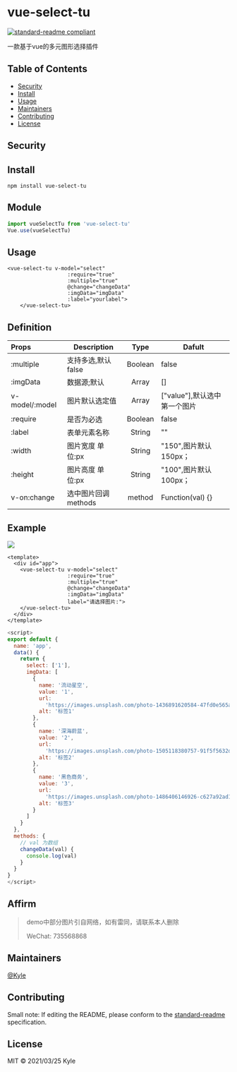 # vue-select-tu



[![standard-readme compliant](https://img.shields.io/badge/standard--readme-OK-green.svg?style=flat-square)](https://github.com/RichardLitt/standard-readme)

一款基于vue的多元图形选择插件

## Table of Contents

- [Security](#security)
- [Install](#install)
- [Usage](#usage)
- [Maintainers](#maintainers)
- [Contributing](#contributing)
- [License](#license)

## Security

## Install

```
npm install vue-select-tu
```

## Module

```js
import vueSelectTu from 'vue-select-tu'
Vue.use(vueSelectTu)
```

## Usage

```vue
<vue-select-tu v-model="select"
                   :require="true"
                   :multiple="true"
                   @change="changeData"
                   :imgData="imgData"
                   :label="yourlabel">
    </vue-select-tu>
```

## Definition

| Props          | Description         |  Type   | Dafult                       |
| :------------- | ------------------- | :-----: | ---------------------------- |
| :multiple      | 支持多选,默认false  | Boolean | false                        |
| :imgData       | 数据源;默认         |  Array  | []                           |
| v-model/:model | 图片默认选定值      |  Array  | ["value"],默认选中第一个图片 |
| :require       | 是否为必选          | Boolean | false                        |
| :label         | 表单元素名称        | String  | ""                           |
| :width         | 图片宽度 单位:px    | String  | "150",图片默认150px；        |
| :height        | 图片高度 单位:px    | String  | "100",图片默认100px；        |
| v-on:change    | 选中图片回调methods | method  | Function(val) {}             |

## Example

![](http://mmbiz.qpic.cn/mmbiz_jpg/qRJazDfIbDxZNbejBas5m0GMVTYH3e8VsD5VcA8wuSoNoIv00HyJiaoYabUysHtODzkDqIianudIojnXWrEjQNdQ/0)

```vue
<template>
  <div id="app">
    <vue-select-tu v-model="select"
                   :require="true"
                   :multiple="true"
                   @change="changeData"
                   :imgData="imgData"
                   label="请选择图片:">
    </vue-select-tu>
  </div>
</template>
```

```javascript
<script>
export default {
  name: 'app',
  data() {
    return {
      select: ['1'],
      imgData: [
        {
          name: '流动星空',
          value: '1',
          url:
            'https://images.unsplash.com/photo-1436891620584-47fd0e565afb?ixid=MXwxMjA3fDB8MHxzZWFyY2h8MTV8fHN0YXJ8ZW58MHx8MHw%3D&ixlib=rb-1.2.1&auto=format&fit=crop&w=500&q=60',
          alt: '标签1'
        },
        {
          name: '深海蔚蓝',
          value: '2',
          url:
            'https://images.unsplash.com/photo-1505118380757-91f5f5632de0?ixid=MXwxMjA3fDB8MHxzZWFyY2h8Mnx8c2VhfGVufDB8fDB8&ixlib=rb-1.2.1&auto=format&fit=crop&w=500&q=60',
          alt: '标签2'
        },
        {
          name: '黑色商务',
          value: '3',
          url:
            'https://images.unsplash.com/photo-1486406146926-c627a92ad1ab?ixid=MXwxMjA3fDB8MHxzZWFyY2h8OXx8YnVzaW5lc3N8ZW58MHx8MHw%3D&ixlib=rb-1.2.1&auto=format&fit=crop&w=500&q=60',
          alt: '标签3'
        }
      ]
    }
  },
  methods: {
    // val 为数组
    changeData(val) {
      console.log(val)
    }
  }
}
</script>
```

## Affirm

> ​	demo中部分图片引自网络，如有雷同，请联系本人删除
>
> ​	WeChat: 735568868

## Maintainers

[@Kyle](https://github.com/MarthaRen/vue-select-tu.git)

## Contributing

Small note: If editing the README, please conform to the [standard-readme](https://github.com/RichardLitt/standard-readme) specification.

## License

MIT © 2021/03/25 Kyle
